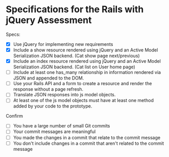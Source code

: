 # Specifications for the Rails with jQuery Assessment

Specs:
- [x] Use jQuery for implementing new requirements
- [x] Include a show resource rendered using jQuery and an Active Model Serialization JSON backend. (Cat show page next/previous)
- [x] Include an index resource rendered using jQuery and an Active Model Serialization JSON backend. (Cat list on User home page)
- [ ] Include at least one has_many relationship in information rendered via JSON and appended to the DOM.
- [ ] Use your Rails API and a form to create a resource and render the response without a page refresh.
- [ ] Translate JSON responses into js model objects.
- [ ] At least one of the js model objects must have at least one method added by your code to the prototype.

Confirm
- [ ] You have a large number of small Git commits
- [ ] Your commit messages are meaningful
- [ ] You made the changes in a commit that relate to the commit message
- [ ] You don't include changes in a commit that aren't related to the commit message
